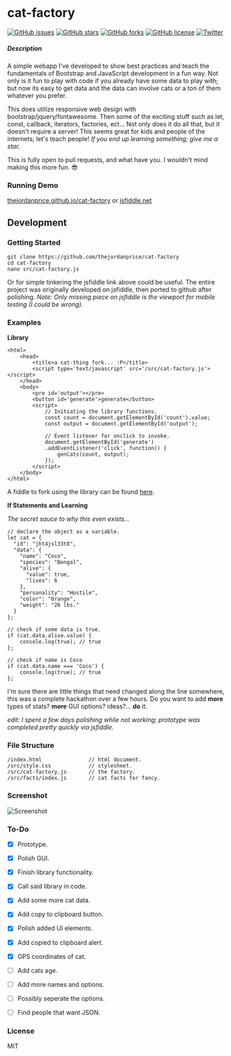 # cat-factory

[![GitHub issues](https://img.shields.io/github/issues/thejordanprice/cat-factory.svg)](https://github.com/thejordanprice/cat-factory/issues)
[![GitHub stars](https://img.shields.io/github/stars/thejordanprice/cat-factory.svg)](https://github.com/thejordanprice/cat-factory/stargazers)
[![GitHub forks](https://img.shields.io/github/forks/thejordanprice/cat-factory.svg)](https://github.com/thejordanprice/cat-factory/network)
[![GitHub license](https://img.shields.io/badge/license-MIT-blue.svg)](https://raw.githubusercontent.com/thejordanprice/cat-factory/master/LICENSE)
[![Twitter](https://img.shields.io/twitter/url/https/github.com/thejordanprice/cat-factory.svg?style=social)](https://twitter.com/intent/tweet?text=Wow:&url=%5Bobject%20Object%5D)

##### Description

A simple webapp I've developed to show best practices and teach the fundamentals of Bootstrap and JavaScript development in a fun way. Not only is it fun to play with code if you already have some data to play with; but now its easy to get data and the data can involve cats or a ton of them whatever you prefer.

This does utilize responsive web design with bootstrap/jquery/fontawesome. Then some of the exciting stuff such as let, const, callback, iterators, factories, ect... Not only does it do all that, but it doesn't require a server! This seems great for kids and people of the internets; let's teach people! *If you end up learning something; give me a star.*

This is fully open to pull requests, and what have you. I wouldn't mind making this more fun. :sunglasses:

### Running Demo

[thejordanprice.github.io/cat-factory](https://thejordanprice.github.io/cat-factory) or [jsfiddle.net](https://jsfiddle.net/thejordanprice/fs3fvekw/)

## Development

### Getting Started

    git clone https://github.com/thejordanprice/cat-factory
    cd cat-factory
    nano src/cat-factory.js

Or for simple tinkering the jsfiddle link above could be useful. The entire project was originally developed on jsfiddle, then ported to github after polishing. *Note: Only missing piece on jsfiddle is the viewport for mobile testing (I could be wrong).*

### Examples

**Library**

    <html>
        <head>
            <title>a cat-thing fork... :P</title>
            <script type='text/javascript' src='/src/cat-factory.js'></script>
        </head>
        <body>
            <pre id='output'></pre>
            <button id='generate'>generate</button>
            <script>
                // Initiating the library functions.
                const count = document.getElementById('count').value;
                const output = document.getElementById('output');

                // Event listener for onclick to invoke.
                document.getElementById('generate')
                .addEventListener('click', function() {
                    genCats(count, output);
                });
            </script>
        </body>
    </html>

A fiddle to fork using the library can be found [here](https://jsfiddle.net/thejordanprice/3713jcyf/).

**If Statements and Learning**

*The secret sauce to why this even exists...*

    // declare the object as a variable.
    let cat = {
      "id": "jht4jsl33t8",
      "data": {
        "name": "Coco",
        "species": "Bengal",
        "alive": {
          "value": true,
          "lives": 6
        },
        "personality": "Hostile",
        "color": "Orange",
        "weight": "26 lbs."
      }
    };

    // check if some data is true.
    if (cat.data.alive.value) {
        console.log(true); // true
    };

    // check if name is Coco
    if (cat.data.name === 'Coco') {
        console.log(true); // true
    };

I'm sure there are little things that need changed along the line somewhere, this was a complete hackathon over a few hours. Do you want to add **more** types of stats? **more** GUI options? ideas?... **do** it.

*edit: I spent a few days polishing while not working; prototype was completed pretty quickly via jsfiddle.*

### File Structure

    /index.html               // html document.
    /src/style.css            // stylesheet.
    /src/cat-factory.js       // the factory.
    /src/facts/index.js       // cat facts for fancy.

### Screenshot

![Screenshot](https://i.imgur.com/ECskXGB.png)

### To-Do

- [x] Prototype.
- [x] Polish GUI.
- [x] Finish library functionality.
- [x] Call said library in code.
- [x] Add some more cat data.
- [x] Add copy to clipboard button.
- [x] Polish added UI elements.
- [x] Add copied to clipboard alert.
- [x] GPS coordinates of cat.
- [ ] Add cats age.
- [ ] Add more names and options.
- [ ] Possibly seperate the options.
- [ ] Find people that want JSON.


### License

MIT
